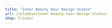 ```yaml
---
title: "Inner Beauty Hair Design Studio"
url: /columbus/inner-beauty-hair-design-studio/
shop: Friseur
---
```

